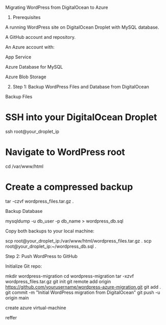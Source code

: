 Migrating WordPress from DigitalOcean to Azure

1. Prerequisites

A running WordPress site on DigitalOcean Droplet with MySQL database.

A GitHub account and repository.

An Azure account with:

App Service

Azure Database for MySQL

Azure Blob Storage

2. Step 1: Backup WordPress Files and Database from DigitalOcean

Backup Files

# SSH into your DigitalOcean Droplet
ssh root@your_droplet_ip

# Navigate to WordPress root
cd /var/www/html

# Create a compressed backup
tar -czvf wordpress_files.tar.gz .


Backup Database

mysqldump -u db_user -p db_name > wordpress_db.sql

Copy both backups to your local machine:

scp root@your_droplet_ip:/var/www/html/wordpress_files.tar.gz .
scp root@your_droplet_ip:~/wordpress_db.sql .

Step 2: Push WordPress to GitHub

Initialize Git repo:

mkdir wordpress-migration
cd wordpress-migration
tar -xzvf wordpress_files.tar.gz
git init
git remote add origin https://github.com/yourusername/wordpress-azure-migration.git
git add .
git commit -m "Initial WordPress migration from DigitalOcean"
git push -u origin main

create azure virtual-machine

reffer 



